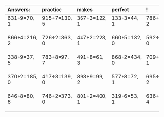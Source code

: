 | Answers: | practice | makes | perfect | ! |
| :--- | :--- | :--- | :--- | :--- |
| 631÷9=70, 1 | 915÷7=130, 5 | 367÷3=122, 1 | 133÷3=44, 1 | 786÷8=98, 2 | 
|   |   |   |   |   | 
|   |   |   |   |   | 
|   |   |   |   |   | 
| 866÷4=216, 2 | 726÷2=363, 0 | 447÷2=223, 1 | 660÷5=132, 0 | 592÷8=74, 0 | 
|   |   |   |   |   | 
|   |   |   |   |   | 
|   |   |   |   |   | 
| 338÷9=37, 5 | 783÷8=97, 7 | 491÷8=61, 3 | 868÷2=434, 0 | 709÷3=236, 1 | 
|   |   |   |   |   | 
|   |   |   |   |   | 
|   |   |   |   |   | 
| 370÷2=185, 0 | 417÷3=139, 0 | 893÷9=99, 2 | 577÷8=72, 1 | 695÷3=231, 2 | 
|   |   |   |   |   | 
|   |   |   |   |   | 
|   |   |   |   |   | 
| 646÷8=80, 6 | 746÷2=373, 0 | 801÷2=400, 1 | 319÷6=53, 1 | 636÷8=79, 4 | 
|   |   |   |   |   | 
|   |   |   |   |   | 
|   |   |   |   |   | 
